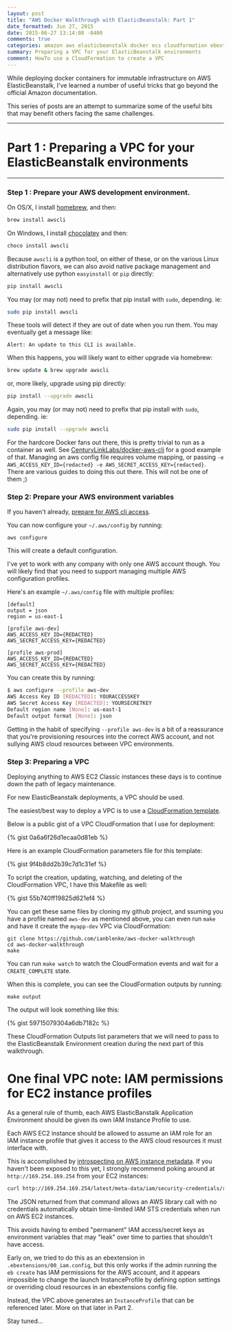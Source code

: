 ```yaml
---
layout: post
title: "AWS Docker Walkthrough with ElasticBeanstalk: Part 1"
date_formatted: Jun 27, 2015
date: 2015-06-27 13:14:08 -0400
comments: true
categories: amazon aws elasticbeanstalk docker ecs cloudformation ebextensions
summary: Preparing a VPC for your ElasticBeanstalk environments
comment: HowTo use a CloudFormation to create a VPC
---
```

While deploying docker containers for immutable infrastructure on AWS ElasticBeanstalk,
I've learned a number of useful tricks that go beyond the official Amazon documentation.

This series of posts are an attempt to summarize some of the useful bits that may benefit
others facing the same challenges.

---

# Part 1 : Preparing a VPC for your ElasticBeanstalk environments

---

### Step 1 : Prepare your AWS development environment.

On OS/X, I install [homebrew](http://brew.sh), and then:

```bash
brew install awscli
```

On Windows, I install [chocolatey](https://chocolatey.org/) and then:

```bash
choco install awscli
```

Because `awscli` is a python tool, on either of these, or on the various Linux distribution flavors, we can also avoid native package management and alternatively use python `easyinstall` or `pip` directly:

```bash
pip install awscli
```

You may (or may not) need to prefix that pip install with `sudo`, depending. ie:

```bash
sudo pip install awscli
```

These tools will detect if they are out of date when you run them. You may eventually get a message like:

```
Alert: An update to this CLI is available.
```

When this happens, you will likely want to either upgrade via homebrew:

```bash
brew update & brew upgrade awscli
```

or, more likely, upgrade using pip directly:

```bash
pip install --upgrade awscli
```

Again, you may (or may not) need to prefix that pip install with `sudo`, depending. ie:

```bash
sudo pip install --upgrade awscli
```

For the hardcore Docker fans out there, this is pretty trivial to run as a container as well. See [CenturyLinkLabs/docker-aws-cli](https://github.com/CenturyLinkLabs/docker-aws-cli) for a good example of that. Managing an aws config file requires volume mapping, or passing `-e AWS_ACCESS_KEY_ID={redacted} -e AWS_SECRET_ACCESS_KEY={redacted}`. There are various guides to doing this out there. This will not be one of them ;)

### Step 2: Prepare your AWS environment variables

If you haven't already, [prepare for AWS cli access](http://docs.aws.amazon.com/cli/latest/userguide/cli-chap-getting-started.html#config-settings-and-precedence).

You can now configure your `~/.aws/config` by running:

    aws configure

This will create a default configuration.

I've yet to work with any company with only one AWS account though. You will likely find that you need to support managing multiple AWS configuration profiles.

Here's an example `~/.aws/config` file with multiple profiles:

```
[default]
output = json
region = us-east-1

[profile aws-dev]
AWS_ACCESS_KEY_ID={REDACTED}
AWS_SECRET_ACCESS_KEY={REDACTED}

[profile aws-prod]
AWS_ACCESS_KEY_ID={REDACTED}
AWS_SECRET_ACCESS_KEY={REDACTED}
```

You can create this by running:

```bash
$ aws configure --profile aws-dev
AWS Access Key ID [REDACTED]: YOURACCESSKEY
AWS Secret Access Key [REDACTED]: YOURSECRETKEY
Default region name [None]: us-east-1
Default output format [None]: json
```

Getting in the habit of specifying `--profile aws-dev` is a bit of a reassurance that you're provisioning resources into the correct AWS account, and not sullying AWS cloud resources between VPC environments.

### Step 3: Preparing a VPC

Deploying anything to AWS EC2 Classic instances these days is to continue down the path of legacy maintenance.

For new ElasticBeanstalk deployments, a VPC should be used.

The easiest/best way to deploy a VPC is to use a [CloudFormation template](http://aws.amazon.com/cloudformation/aws-cloudformation-templates/). 

Below is a public gist of a VPC CloudFormation that I use for deployment:

{% gist 0a6a6f26d1ecaa0d81eb %}

Here is an example CloudFormation parameters file for this template:

{% gist 9f4b8dd2b39c7d1c31ef %}

To script the creation, updating, watching, and deleting of the CloudFormation VPC, I have this Makefile as well:

{% gist 55b740ff19825d621ef4 %}

You can get these same files by cloning my github project, and ssuming you have a profile named `aws-dev` as mentioned above, you can even run `make` and have it create the `myapp-dev` VPC via CloudFormation:

    git clone https://github.com/ianblenke/aws-docker-walkthrough
    cd aws-docker-walkthrough
    make

You can run `make watch` to watch the CloudFormation events and wait for a `CREATE_COMPLETE` state.

When this is complete, you can see the CloudFormation outputs by running:

    make output

The output will look something like this:

{% gist 59715079304a6db7182c %}

These CloudFormation Outputs list parameters that we will need to pass to the ElasticBeanstalk Environment creation during the next part of this walkthrough. 

# One final VPC note: IAM permissions for EC2 instance profiles

As a general rule of thumb, each AWS ElasticBanstalk Application Environment should be given its own IAM Instance Profile to use.

Each AWS EC2 instance should be allowed to assume an IAM role for an IAM instance profile that gives it access to the AWS cloud resources it must interface with.

This is accomplished by [introspecting on AWS instance metadata](http://docs.aws.amazon.com/AWSEC2/latest/UserGuide/ec2-instance-metadata.html). If you haven't been exposed to this yet, I strongly recommend poking around at `http://169.254.169.254` from your EC2 instances:

```bash
curl http://169.254.169.254/latest/meta-data/iam/security-credentials/role-myapp-dev
```

The JSON returned from that command allows an AWS library call with no credentials automatically obtain time-limited IAM STS credentials when run on AWS EC2 instances.

This avoids having to embed "permanent" IAM access/secret keys as environment variables that may "leak" over time to parties that shouldn't have access.

Early on, we tried to do this as an ebextension in `.ebextensions/00_iam.config`, but this only works if the admin running the `eb create` has IAM permissions for the AWS account, and it appears impossible to change the launch InstanceProfile by defining option settings or overriding cloud resources in an ebextensions config file.

Instead, the VPC above generates an `InstanceProfile` that can be referenced later. More on that later in Part 2.

Stay tuned...

